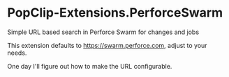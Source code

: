 # PopClip-Extensions.PerforceSwarm
Simple URL based search in Perforce Swarm for changes and jobs

This extension defaults to https://swarm.perforce.com, adjust to your needs.

One day I'll figure out how to make the URL configurable.
